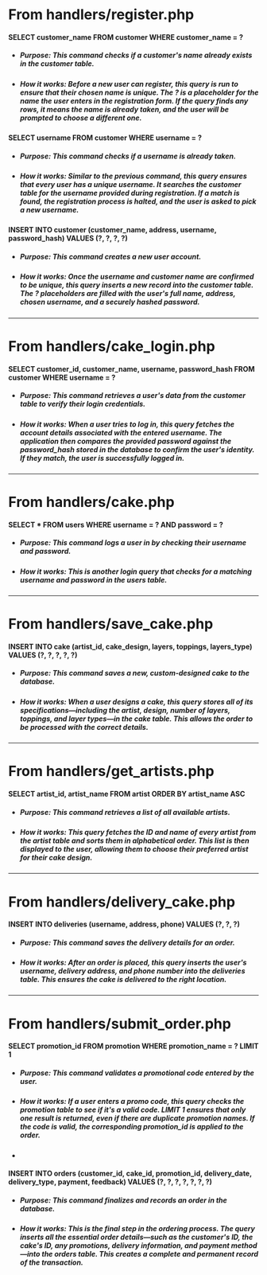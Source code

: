 
# From handlers/register.php
#### SELECT customer_name FROM customer WHERE customer_name = ?
- #####  Purpose: This command checks if a customer's name already exists in the customer table.
- ##### How it works: Before a new user can register, this query is run to ensure that their chosen name is unique. The ? is a placeholder for the name the user enters in the registration form. If the query finds any rows, it means the name is already taken, and the user will be prompted to choose a different one.

#### SELECT username FROM customer WHERE username = ?
- ##### Purpose: This command checks if a username is already taken.
- ##### How it works: Similar to the previous command, this query ensures that every user has a unique username. It searches the customer table for the username provided during registration. If a match is found, the registration process is halted, and the user is asked to pick a new username.

#### INSERT INTO customer (customer_name, address, username, password_hash) VALUES (?, ?, ?, ?)
- ##### Purpose: This command creates a new user account.
- ##### How it works: Once the username and customer name are confirmed to be unique, this query inserts a new record into the customer table. The ? placeholders are filled with the user's full name, address, chosen username, and a securely hashed password.
-- --
# From handlers/cake_login.php
#### SELECT customer_id, customer_name, username, password_hash FROM customer WHERE username = ?
- ##### Purpose: This command retrieves a user's data from the customer table to verify their login credentials.
- ##### How it works: When a user tries to log in, this query fetches the account details associated with the entered username. The application then compares the provided password against the password_hash stored in the database to confirm the user's identity. If they match, the user is successfully logged in.
-- --
# From handlers/cake.php
#### SELECT * FROM users WHERE username = ? AND password = ?
- ##### Purpose: This command logs a user in by checking their username and password.
- ##### How it works: This is another login query that checks for a matching username and password in the users table.
-- --
# From handlers/save_cake.php
#### INSERT INTO cake (artist_id, cake_design, layers, toppings, layers_type) VALUES (?, ?, ?, ?, ?)
- ##### Purpose: This command saves a new, custom-designed cake to the database.
- ##### How it works: When a user designs a cake, this query stores all of its specifications—including the artist, design, number of layers, toppings, and layer types—in the cake table. This allows the order to be processed with the correct details.
-- --
# From handlers/get_artists.php
#### SELECT artist_id, artist_name FROM artist ORDER BY artist_name ASC
- ##### Purpose: This command retrieves a list of all available artists.
- ##### How it works: This query fetches the ID and name of every artist from the artist table and sorts them in alphabetical order. This list is then displayed to the user, allowing them to choose their preferred artist for their cake design.
- -- --
# From handlers/delivery_cake.php
#### INSERT INTO deliveries (username, address, phone) VALUES (?, ?, ?)
- ##### Purpose: This command saves the delivery details for an order.
- ##### How it works: After an order is placed, this query inserts the user's username, delivery address, and phone number into the deliveries table. This ensures the cake is delivered to the right location.
-- --
# From handlers/submit_order.php
#### SELECT promotion_id FROM promotion WHERE promotion_name = ? LIMIT 1
- ##### Purpose: This command validates a promotional code entered by the user.
- ##### How it works: If a user enters a promo code, this query checks the promotion table to see if it's a valid code. LIMIT 1 ensures that only one result is returned, even if there are duplicate promotion names. If the code is valid, the corresponding promotion_id is applied to the order.
- 
#### INSERT INTO orders (customer_id, cake_id, promotion_id, delivery_date, delivery_type, payment, feedback) VALUES (?, ?, ?, ?, ?, ?, ?)
- ##### Purpose: This command finalizes and records an order in the database.
- ##### How it works: This is the final step in the ordering process. The query inserts all the essential order details—such as the customer's ID, the cake's ID, any promotions, delivery information, and payment method—into the orders table. This creates a complete and permanent record of the transaction.
